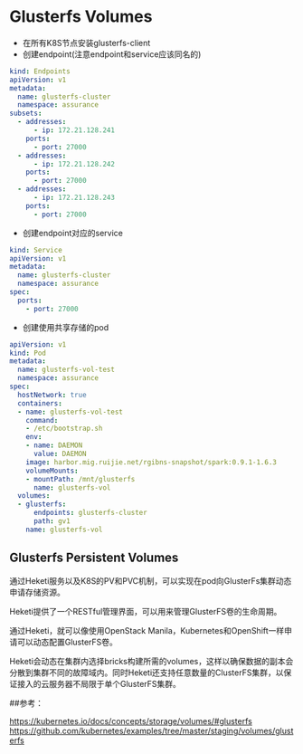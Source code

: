 # Glusterfs Volumes

- 在所有K8S节点安装glusterfs-client
- 创建endpoint(注意endpoint和service应该同名的)

```yaml
kind: Endpoints
apiVersion: v1
metadata:
  name: glusterfs-cluster
  namespace: assurance
subsets:
  - addresses:
      - ip: 172.21.128.241
    ports:
      - port: 27000
  - addresses:
      - ip: 172.21.128.242
    ports:
      - port: 27000
  - addresses:
      - ip: 172.21.128.243
    ports:
      - port: 27000
```
- 创建endpoint对应的service
```yaml
kind: Service
apiVersion: v1
metadata:
  name: glusterfs-cluster
  namespace: assurance
spec:
  ports:
    - port: 27000
```
- 创建使用共享存储的pod
```yaml
apiVersion: v1
kind: Pod
metadata:
  name: glusterfs-vol-test
  namespace: assurance
spec:
  hostNetwork: true
  containers:
  - name: glusterfs-vol-test
    command:
    - /etc/bootstrap.sh
    env:
    - name: DAEMON
      value: DAEMON
    image: harbor.mig.ruijie.net/rgibns-snapshot/spark:0.9.1-1.6.3
    volumeMounts:
    - mountPath: /mnt/glusterfs
      name: glusterfs-vol
  volumes:
  - glusterfs:
      endpoints: glusterfs-cluster
      path: gv1
    name: glusterfs-vol
```
## Glusterfs Persistent Volumes
通过Heketi服务以及K8S的PV和PVC机制，可以实现在pod向GlusterFs集群动态申请存储资源。

Heketi提供了一个RESTful管理界面，可以用来管理GlusterFS卷的生命周期。

通过Heketi，就可以像使用OpenStack Manila，Kubernetes和OpenShift一样申请可以动态配置GlusterFS卷。

Heketi会动态在集群内选择bricks构建所需的volumes，这样以确保数据的副本会分散到集群不同的故障域内。同时Heketi还支持任意数量的ClusterFS集群，以保证接入的云服务器不局限于单个GlusterFS集群。

##参考：

https://kubernetes.io/docs/concepts/storage/volumes/#glusterfs
https://github.com/kubernetes/examples/tree/master/staging/volumes/glusterfs
